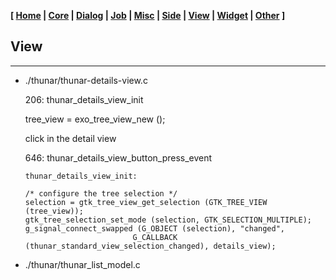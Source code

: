 **[ [Home](00-Home.html) | [Core](01-Core.html) | [Dialog](02-Dialog.html) | [Job](03-Job.html) | [Misc](05-Misc.html) | [Side](06-Side.html) | [View](07-View.html) | [Widget](08-Widget.html) | [Other](99-Other.html) ]**

## View

---

* ./thunar/thunar-details-view.c
    
    206: thunar_details_view_init
    
    tree_view = exo_tree_view_new ();

    click in the detail view
    
    646: thunar_details_view_button_press_event

    ```
    thunar_details_view_init:
    
    /* configure the tree selection */
    selection = gtk_tree_view_get_selection (GTK_TREE_VIEW (tree_view));
    gtk_tree_selection_set_mode (selection, GTK_SELECTION_MULTIPLE);
    g_signal_connect_swapped (G_OBJECT (selection), "changed",
                            G_CALLBACK (thunar_standard_view_selection_changed), details_view);
    ```



    
* ./thunar/thunar_list_model.c
    
    
